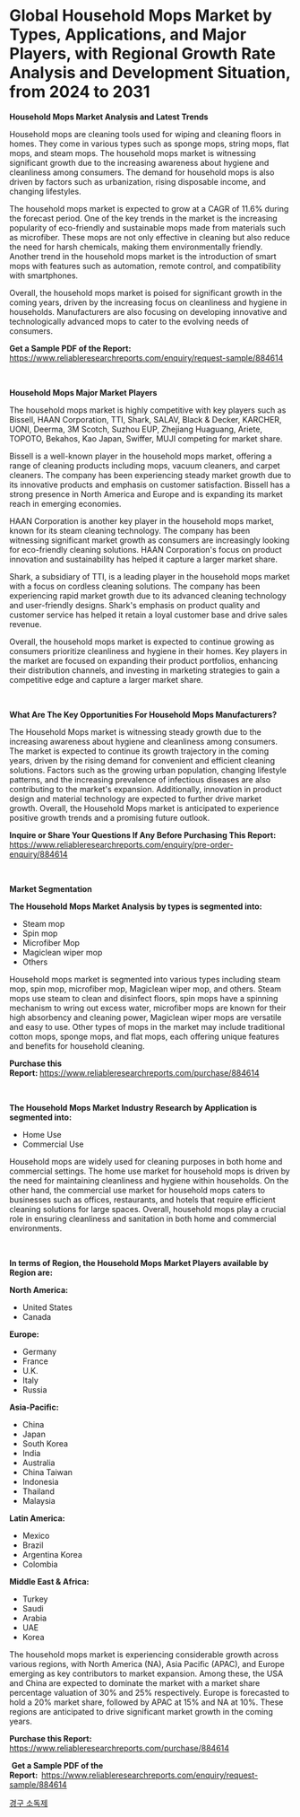 <p><h1>Global Household Mops Market by Types, Applications, and Major Players, with Regional Growth Rate Analysis and Development Situation, from 2024 to 2031</h1></p><p><strong>Household Mops Market Analysis and Latest Trends</strong></p>
<p><p>Household mops are cleaning tools used for wiping and cleaning floors in homes. They come in various types such as sponge mops, string mops, flat mops, and steam mops. The household mops market is witnessing significant growth due to the increasing awareness about hygiene and cleanliness among consumers. The demand for household mops is also driven by factors such as urbanization, rising disposable income, and changing lifestyles.</p><p>The household mops market is expected to grow at a CAGR of 11.6% during the forecast period. One of the key trends in the market is the increasing popularity of eco-friendly and sustainable mops made from materials such as microfiber. These mops are not only effective in cleaning but also reduce the need for harsh chemicals, making them environmentally friendly. Another trend in the household mops market is the introduction of smart mops with features such as automation, remote control, and compatibility with smartphones.</p><p>Overall, the household mops market is poised for significant growth in the coming years, driven by the increasing focus on cleanliness and hygiene in households. Manufacturers are also focusing on developing innovative and technologically advanced mops to cater to the evolving needs of consumers.</p></p>
<p><strong>Get a Sample PDF of the Report:&nbsp;</strong> <a href="https://www.reliableresearchreports.com/enquiry/request-sample/884614">https://www.reliableresearchreports.com/enquiry/request-sample/884614</a></p>
<p>&nbsp;</p>
<p><strong>Household Mops Major Market Players</strong></p>
<p><p>The household mops market is highly competitive with key players such as Bissell, HAAN Corporation, TTI, Shark, SALAV, Black & Decker, KARCHER, UONI, Deerma, 3M Scotch, Suzhou EUP, Zhejiang Huaguang, Ariete, TOPOTO, Bekahos, Kao Japan, Swiffer, MUJI competing for market share. </p><p>Bissell is a well-known player in the household mops market, offering a range of cleaning products including mops, vacuum cleaners, and carpet cleaners. The company has been experiencing steady market growth due to its innovative products and emphasis on customer satisfaction. Bissell has a strong presence in North America and Europe and is expanding its market reach in emerging economies.</p><p>HAAN Corporation is another key player in the household mops market, known for its steam cleaning technology. The company has been witnessing significant market growth as consumers are increasingly looking for eco-friendly cleaning solutions. HAAN Corporation's focus on product innovation and sustainability has helped it capture a larger market share.</p><p>Shark, a subsidiary of TTI, is a leading player in the household mops market with a focus on cordless cleaning solutions. The company has been experiencing rapid market growth due to its advanced cleaning technology and user-friendly designs. Shark's emphasis on product quality and customer service has helped it retain a loyal customer base and drive sales revenue.</p><p>Overall, the household mops market is expected to continue growing as consumers prioritize cleanliness and hygiene in their homes. Key players in the market are focused on expanding their product portfolios, enhancing their distribution channels, and investing in marketing strategies to gain a competitive edge and capture a larger market share.</p></p>
<p>&nbsp;</p>
<p><strong>What Are The Key Opportunities For Household Mops Manufacturers?</strong></p>
<p><p>The Household Mops market is witnessing steady growth due to the increasing awareness about hygiene and cleanliness among consumers. The market is expected to continue its growth trajectory in the coming years, driven by the rising demand for convenient and efficient cleaning solutions. Factors such as the growing urban population, changing lifestyle patterns, and the increasing prevalence of infectious diseases are also contributing to the market's expansion. Additionally, innovation in product design and material technology are expected to further drive market growth. Overall, the Household Mops market is anticipated to experience positive growth trends and a promising future outlook.</p></p>
<p><strong>Inquire or Share Your Questions If Any Before Purchasing This Report:</strong> <a href="https://www.reliableresearchreports.com/enquiry/pre-order-enquiry/884614">https://www.reliableresearchreports.com/enquiry/pre-order-enquiry/884614</a></p>
<p>&nbsp;</p>
<p><strong>Market Segmentation</strong></p>
<p><strong>The Household Mops Market Analysis by types is segmented into:</strong></p>
<p><ul><li>Steam mop</li><li>Spin mop</li><li>Microfiber Mop</li><li>Magiclean wiper mop</li><li>Others</li></ul></p>
<p><p>Household mops market is segmented into various types including steam mop, spin mop, microfiber mop, Magiclean wiper mop, and others. Steam mops use steam to clean and disinfect floors, spin mops have a spinning mechanism to wring out excess water, microfiber mops are known for their high absorbency and cleaning power, Magiclean wiper mops are versatile and easy to use. Other types of mops in the market may include traditional cotton mops, sponge mops, and flat mops, each offering unique features and benefits for household cleaning.</p></p>
<p><strong>Purchase this Report:&nbsp;</strong><a href="https://www.reliableresearchreports.com/purchase/884614">https://www.reliableresearchreports.com/purchase/884614</a></p>
<p>&nbsp;</p>
<p><strong>The Household Mops Market Industry Research by Application is segmented into:</strong></p>
<p><ul><li>Home Use</li><li>Commercial Use</li></ul></p>
<p><p>Household mops are widely used for cleaning purposes in both home and commercial settings. The home use market for household mops is driven by the need for maintaining cleanliness and hygiene within households. On the other hand, the commercial use market for household mops caters to businesses such as offices, restaurants, and hotels that require efficient cleaning solutions for large spaces. Overall, household mops play a crucial role in ensuring cleanliness and sanitation in both home and commercial environments.</p></p>
<p>&nbsp;</p>
<p><strong>In terms of Region, the Household Mops Market Players available by Region are:</strong></p>
<p>
    <p> <strong> North America: </strong>
        <ul>
            <li>United States</li>
            <li>Canada</li>
        </ul>
        </p> 
    <p> <strong> Europe: </strong>
        <ul>
            <li>Germany</li>
            <li>France</li>
            <li>U.K.</li>
            <li>Italy</li>
            <li>Russia</li>
        </ul>
        </p> 
    <p> <strong> Asia-Pacific: </strong>
        <ul>
            <li>China</li>
            <li>Japan</li>
            <li>South Korea</li>
            <li>India</li>
            <li>Australia</li>
            <li>China Taiwan</li>
            <li>Indonesia</li>
            <li>Thailand</li>
            <li>Malaysia</li>
        </ul>
        </p> 
    <p> <strong> Latin America: </strong>
        <ul>
            <li>Mexico</li>
            <li>Brazil</li>
            <li>Argentina Korea</li>
            <li>Colombia</li>
        </ul>
        </p> 
    <p> <strong> Middle East & Africa: </strong>
        <ul>
            <li>Turkey</li>
            <li>Saudi</li>
            <li>Arabia</li>
            <li>UAE</li>
            <li>Korea</li>
        </ul>
    </p>
    </p>
<p><p>The household mops market is experiencing considerable growth across various regions, with North America (NA), Asia Pacific (APAC), and Europe emerging as key contributors to market expansion. Among these, the USA and China are expected to dominate the market with a market share percentage valuation of 30% and 25% respectively. Europe is forecasted to hold a 20% market share, followed by APAC at 15% and NA at 10%. These regions are anticipated to drive significant market growth in the coming years.</p></p>
<p><strong>Purchase this Report: </strong><a href="https://www.reliableresearchreports.com/purchase/884614">https://www.reliableresearchreports.com/purchase/884614</a></p>
<p>&nbsp;<strong>Get a Sample PDF of the Report:&nbsp;&nbsp;</strong><a href="https://www.reliableresearchreports.com/enquiry/request-sample/884614">https://www.reliableresearchreports.com/enquiry/request-sample/884614</a></p>
<p><strong></strong></p>
<p><p><a href="https://medium.com/@wilsoniehn789562023/%EA%B5%AC%EA%B0%90%EC%86%8C%EC%A0%9C-%EC%8B%9C%EC%9E%A5-%EB%B3%B4%EA%B3%A0%EC%84%9C%EB%8A%94-%EC%9D%B4-%EC%8B%9C%EC%9E%A5%EC%9D%98-%EC%B5%9C%EC%8B%A0-%ED%8A%B8%EB%A0%8C%EB%93%9C-%EB%B0%8F-%EC%84%B1%EC%9E%A5-%EA%B8%B0%ED%9A%8C%EB%A5%BC-%EB%B3%B4%EC%97%AC%EC%A4%8D%EB%8B%88%EB%8B%A4-eb7ef0a23d41">경구 소독제</a></p></p>